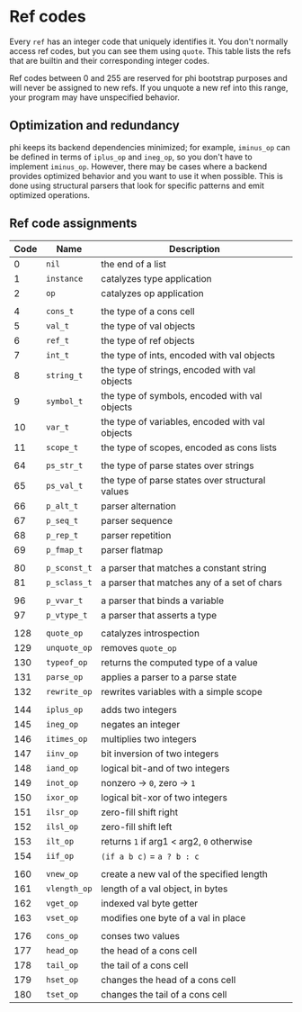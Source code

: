 # Ref codes
Every `ref` has an integer code that uniquely identifies it. You don't normally
access ref codes, but you can see them using `quote`. This table lists the refs
that are builtin and their corresponding integer codes.

Ref codes between 0 and 255 are reserved for phi bootstrap purposes and will
never be assigned to new refs. If you unquote a new ref into this range, your
program may have unspecified behavior.

## Optimization and redundancy
phi keeps its backend dependencies minimized; for example, `iminus_op` can be
defined in terms of `iplus_op` and `ineg_op`, so you don't have to implement
`iminus_op`. However, there may be cases where a backend provides optimized
behavior and you want to use it when possible. This is done using structural
parsers that look for specific patterns and emit optimized operations.

## Ref code assignments
Code | Name | Description
-----|------|------------
0   | `nil`        | the end of a list
1   | `instance`   | catalyzes type application
2   | `op`         | catalyzes op application
    |              |
4   | `cons_t`     | the type of a cons cell
5   | `val_t`      | the type of val objects
6   | `ref_t`      | the type of ref objects
7   | `int_t`      | the type of ints, encoded with val objects
8   | `string_t`   | the type of strings, encoded with val objects
9   | `symbol_t`   | the type of symbols, encoded with val objects
10  | `var_t`      | the type of variables, encoded with val objects
11  | `scope_t`    | the type of scopes, encoded as cons lists
    |              |
64  | `ps_str_t`   | the type of parse states over strings
65  | `ps_val_t`   | the type of parse states over structural values
66  | `p_alt_t`    | parser alternation
67  | `p_seq_t`    | parser sequence
68  | `p_rep_t`    | parser repetition
69  | `p_fmap_t`   | parser flatmap
    |              |
80  | `p_sconst_t` | a parser that matches a constant string
81  | `p_sclass_t` | a parser that matches any of a set of chars
    |              |
96  | `p_vvar_t`   | a parser that binds a variable
97  | `p_vtype_t`  | a parser that asserts a type
    |              |
128 | `quote_op`   | catalyzes introspection
129 | `unquote_op` | removes `quote_op`
130 | `typeof_op`  | returns the computed type of a value
131 | `parse_op`   | applies a parser to a parse state
132 | `rewrite_op` | rewrites variables with a simple scope
    |              |
144 | `iplus_op`   | adds two integers
145 | `ineg_op`    | negates an integer
146 | `itimes_op`  | multiplies two integers
147 | `iinv_op`    | bit inversion of two integers
148 | `iand_op`    | logical bit-and of two integers
149 | `inot_op`    | nonzero -> `0`, zero -> `1`
150 | `ixor_op`    | logical bit-xor of two integers
151 | `ilsr_op`    | zero-fill shift right
152 | `ilsl_op`    | zero-fill shift left
153 | `ilt_op`     | returns `1` if arg1 < arg2, `0` otherwise
154 | `iif_op`     | `(if a b c)` = `a ? b : c`
    |              |
160 | `vnew_op`    | create a new val of the specified length
161 | `vlength_op` | length of a val object, in bytes
162 | `vget_op`    | indexed val byte getter
163 | `vset_op`    | modifies one byte of a val in place
    |              |
176 | `cons_op`    | conses two values
177 | `head_op`    | the head of a cons cell
178 | `tail_op`    | the tail of a cons cell
179 | `hset_op`    | changes the head of a cons cell
180 | `tset_op`    | changes the tail of a cons cell
